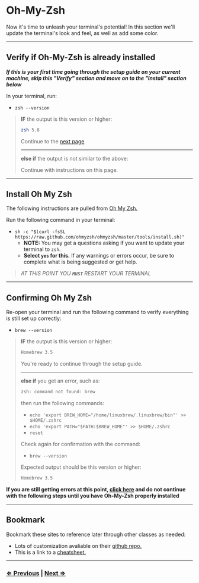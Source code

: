 # Oh-My-Zsh

Now it's time to unleash your terminal's potential! In this section we'll update the terminal's look and feel, as well as add some color.

---

## Verify if Oh-My-Zsh is already installed

**_If this is your first time going through the setup guide on your current machine, skip this "Verify" section and move on to the "Install" section below_**

In your terminal, run:

- `zsh --version`

> **IF** the output is this version or higher:
>
> ```bash
> zsh 5.8
> ```
>
> Continue to the [next page](./7-node.md)
>
> ---
> **else if** the output is not similar to the above:
>
> Continue with instructions on this page.

---

## Install Oh My Zsh

The following instructions are pulled from [Oh My Zsh.](https://ohmyz.sh/)

Run the following command in your terminal:

- `sh -c "$(curl -fsSL https://raw.github.com/ohmyzsh/ohmyzsh/master/tools/install.sh)"`
  - **NOTE:** You may get a questions asking if you want to update your terminal to `zsh`.
  - **Select `yes` for this.** If any warnings or errors occur, be sure to complete what is being suggested or get help.

> _AT THIS POINT YOU **`MUST`** RESTART YOUR TERMINAL_

---

## Confirming Oh My Zsh

Re-open your terminal and run the following command to verify everything is still set up correctly:

- `brew --version`

> **IF** the output is this version or higher:
>
> ```bash
> Homebrew 3.5
> ```
>
> You're ready to continue through the setup guide.
>
>---
> **else if** you get an error, such as:
>
> ```bash
> zsh: command not found: brew
> ```
>
> then run the following commands:
>
> - `echo 'export BREW_HOME="/home/linuxbrew/.linuxbrew/bin"' >> $HOME/.zshrc`
> - `echo 'export PATH="$PATH:$BREW_HOME"' >> $HOME/.zshrc`
> - `reset`
>
> Check again for confirmation with the command:
>
> - `brew --version`
>
> Expected output should be this version or higher:
>
> ```bash
> Homebrew 3.5
> ```

**If you are still getting errors at this point, [click here](../../error/error.md) and do not continue with the following steps until you have Oh-My-Zsh properly installed**

---

## Bookmark

Bookmark these sites to reference later through other classes as needed:
 - Lots of customization avaliable on their [github repo.](https://github.com/ohmyzsh/ohmyzsh/)
 - This is a link to a [cheatsheet.](https://github.com/ohmyzsh/ohmyzsh/wiki/Cheatsheet)

---

### [⇐ Previous](./5-tree.md) | [Next ⇒](./7-node.md)
